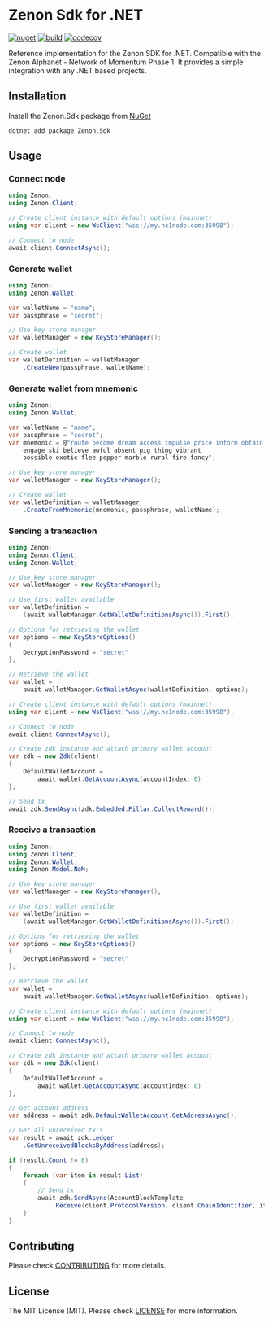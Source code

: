 # Zenon Sdk for .NET

[![nuget](https://img.shields.io/nuget/v/Zenon.Sdk)](https://nuget.org/packages/Zenon.Sdk) [![build](https://img.shields.io/github/actions/workflow/status/kingGorrin/znn_sdk_csharp/publish.yml?branch=main)](https://github.com/KingGorrin/znn_sdk_csharp/actions/workflows/publish.yml) [![codecov](https://img.shields.io/codecov/c/github/KingGorrin/znn_sdk_csharp?token=FWKGWMWO7U)](https://codecov.io/gh/KingGorrin/znn_sdk_csharp)

Reference implementation for the Zenon SDK for .NET. Compatible with the Zenon Alphanet - Network of Momentum Phase 1. 
It provides a simple integration with any .NET based projects.

## Installation

Install the Zenon.Sdk package from [NuGet](https://www.nuget.org/packages/Zenon.Sdk)

```
dotnet add package Zenon.Sdk
```

## Usage

### Connect node

```csharp
using Zenon;
using Zenon.Client;

// Create client instance with default options (mainnet)
using var client = new WsClient("wss://my.hc1node.com:35998");

// Connect to node
await client.ConnectAsync();
```

### Generate wallet

```csharp
using Zenon;
using Zenon.Wallet;

var walletName = "name";
var passphrase = "secret";

// Use key store manager
var walletManager = new KeyStoreManager();

// Create wallet
var walletDefinition = walletManager
    .CreateNew(passphrase, walletName);
```

### Generate wallet from mnemonic

```csharp
using Zenon;
using Zenon.Wallet;

var walletName = "name";
var passphrase = "secret";
var mnemonic = @"route become dream access impulse price inform obtain 
    engage ski believe awful absent pig thing vibrant 
    possible exotic flee pepper marble rural fire fancy";

// Use key store manager
var walletManager = new KeyStoreManager();

// Create wallet
var walletDefinition = walletManager
    .CreateFromMnemonic(mnemonic, passphrase, walletName);
```

### Sending a transaction

```csharp
using Zenon;
using Zenon.Client;
using Zenon.Wallet;

// Use key store manager
var walletManager = new KeyStoreManager();

// Use first wallet available
var walletDefinition =
    (await walletManager.GetWalletDefinitionsAsync()).First();

// Options for retrieving the wallet
var options = new KeyStoreOptions()
{
    DecryptionPassword = "secret"
};

// Retrieve the wallet
var wallet =
    await walletManager.GetWalletAsync(walletDefinition, options);

// Create client instance with default options (mainnet)
using var client = new WsClient("wss://my.hc1node.com:35998");

// Connect to node
await client.ConnectAsync();

// Create zdk instance and attach primary wallet account
var zdk = new Zdk(client)
{
    DefaultWalletAccount =
        await wallet.GetAccountAsync(accountIndex: 0)
};

// Send tx
await zdk.SendAsync(zdk.Embedded.Pillar.CollectReward());
```

### Receive a transaction

```csharp
using Zenon;
using Zenon.Client;
using Zenon.Wallet;
using Zenon.Model.NoM;

// Use key store manager
var walletManager = new KeyStoreManager();

// Use first wallet available
var walletDefinition =
    (await walletManager.GetWalletDefinitionsAsync()).First();

// Options for retrieving the wallet
var options = new KeyStoreOptions()
{
    DecryptionPassword = "secret"
};

// Retrieve the wallet
var wallet =
    await walletManager.GetWalletAsync(walletDefinition, options);

// Create client instance with default options (mainnet)
using var client = new WsClient("wss://my.hc1node.com:35998");

// Connect to node
await client.ConnectAsync();

// Create zdk instance and attach primary wallet account
var zdk = new Zdk(client)
{
    DefaultWalletAccount =
        await wallet.GetAccountAsync(accountIndex: 0)
};

// Get account address
var address = await zdk.DefaultWalletAccount.GetAddressAsync();

// Get all unreceived tx's
var result = await zdk.Ledger
    .GetUnreceivedBlocksByAddress(address);

if (result.Count != 0)
{
    foreach (var item in result.List)
    {
        // Send tx
        await zdk.SendAsync(AccountBlockTemplate
            .Receive(client.ProtocolVersion, client.ChainIdentifier, item.Hash));
    }
}
```

## Contributing

Please check [CONTRIBUTING](./CONTRIBUTING.md) for more details.

## License

The MIT License (MIT). Please check [LICENSE](./LICENSE) for more information.